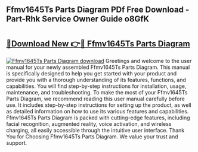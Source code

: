 ## Ffmv1645Ts Parts Diagram PDf Free Download - Part-Rhk Service Owner Guide o8GfK

# <h2><a href="http://dfoqflt.blite.top/?on=Ffmv1645Ts+Parts+Diagram">🔗Download New 👉🔴 Ffmv1645Ts Parts Diagram</a></h2>

[![Ffmv1645Ts Parts Diagram download](https://i.imgur.com/lujVjoI.png)](http://dfoqflt.blite.top/?on=Ffmv1645Ts+Parts+Diagram)
Greetings and welcome to the user manual for your newly assembled Ffmv1645Ts Parts Diagram. This manual is specifically designed to help you get started with your product and provide you with a thorough understanding of its features, functions, and capabilities. You will find step-by-step instructions for installation, usage, maintenance, and troubleshooting. To make the most of your Ffmv1645Ts Parts Diagram, we recommend reading this user manual carefully before use. It includes step-by-step instructions for setting up the product, as well as detailed information on how to use its various features and capabilities. Ffmv1645Ts Parts Diagram is packed with cutting-edge features, including facial recognition, augmented reality, voice activation, and wireless charging, all easily accessible through the intuitive user interface. Thank You for Choosing Ffmv1645Ts Parts Diagram. We value your trust and support.
